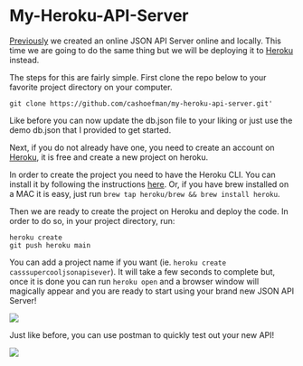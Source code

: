 # My-Heroku-API-Server

[Previously](https://github.com/cashoefman/my-api-server) we created an online JSON API Server online and locally. This time we are going to do the same thing but we will be deploying it to [Heroku](https://heroku.com) instead.

The steps for this are fairly simple. First clone the repo below to your favorite project directory on your computer.
```
git clone https://github.com/cashoefman/my-heroku-api-server.git'
```
Like before you can now update the db.json file to your liking or just use the demo db.json that I provided to get started.

Next, if you do not already have one, you need to create an account on [Heroku](https://heroku.com/), it is free and create a new project on heroku. 

In order to create the project you need to have the Heroku CLI. You can install it by following the instructions [here](https://devcenter.heroku.com/articles/heroku-cli). Or, if you have brew installed on a MAC it is easy, just run `brew tap heroku/brew && brew install heroku`.

Then we are ready to create the project on Heroku and deploy the code. In order to do so, in your project directory, run:
```
heroku create
git push heroku main
```
You can add a project name if you want (ie. `heroku create casssupercooljsonapisever`). It will take a few seconds to complete but, once it is done you can run `heroku open` and a browser window will magically appear and you are ready to start using your brand new JSON API Server!

![](images/JSON_Server.jpg)

Just like before, you can use postman to quickly test out your new API!

![](images/Postman.jpg)

